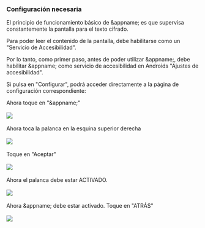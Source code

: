 ### Configuración necesaria

El principio de funcionamiento básico de &appname; es que supervisa constantemente la pantalla para el texto cifrado.

Para poder leer el contenido de la pantalla, debe habilitarse como un "Servicio de Accesibilidad".

Por lo tanto, como primer paso, antes de poder utilizar &appname;, debe habilitar &appname; como servicio de accesibilidad en Androids "Ajustes de accesibilidad".

Si pulsa en "Configurar", podrá acceder directamente a la página de configuración correspondiente:

Ahora toque en "&appname;"
<br></br>
<img src="/setup/acs_settings_step_1_L.png"></img>
<br></br>
Ahora toca la palanca en la esquina superior derecha
<br></br>
<img src="/setup/acs_settings_step_2_L.png"></img>
<br></br>
Toque en "Aceptar"
<br></br>
<img src="/setup/acs_settings_step_3_L.png"></img>
<br></br>
Ahora el palanca debe estar ACTIVADO.
<br></br>
<img src="/setup/acs_settings_step_4_L.png"></img>
<br></br>
Ahora &appname; debe estar activado. Toque en "ATRÁS"
<br></br>
<img src="/setup/acs_settings_step_5_L.png"></img>
<br></br>

